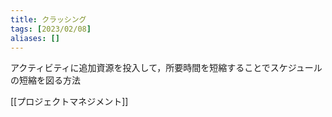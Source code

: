 ```yaml
---
title: クラッシング
tags: [2023/02/08]
aliases: []
---
```


アクティビティに追加資源を投入して，所要時間を短縮することでスケジュールの短縮を図る方法

[[プロジェクトマネジメント]]